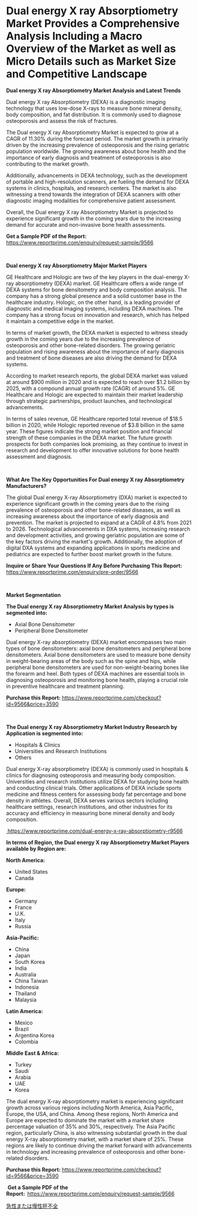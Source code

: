 <p><h1>Dual energy X ray Absorptiometry Market Provides a Comprehensive Analysis Including a Macro Overview of the Market as well as Micro Details such as Market Size and Competitive Landscape</h1></p><p><strong>Dual energy X ray Absorptiometry Market Analysis and Latest Trends</strong></p>
<p><p>Dual energy X ray Absorptiometry (DEXA) is a diagnostic imaging technology that uses low-dose X-rays to measure bone mineral density, body composition, and fat distribution. It is commonly used to diagnose osteoporosis and assess the risk of fractures.</p><p>The Dual energy X ray Absorptiometry Market is expected to grow at a CAGR of 11.30% during the forecast period. The market growth is primarily driven by the increasing prevalence of osteoporosis and the rising geriatric population worldwide. The growing awareness about bone health and the importance of early diagnosis and treatment of osteoporosis is also contributing to the market growth.</p><p>Additionally, advancements in DEXA technology, such as the development of portable and high-resolution scanners, are fueling the demand for DEXA systems in clinics, hospitals, and research centers. The market is also witnessing a trend towards the integration of DEXA scanners with other diagnostic imaging modalities for comprehensive patient assessment.</p><p>Overall, the Dual energy X ray Absorptiometry Market is projected to experience significant growth in the coming years due to the increasing demand for accurate and non-invasive bone health assessments.</p></p>
<p><strong>Get a Sample PDF of the Report:&nbsp;</strong> <a href="https://www.reportprime.com/enquiry/request-sample/9566">https://www.reportprime.com/enquiry/request-sample/9566</a></p>
<p>&nbsp;</p>
<p><strong>Dual energy X ray Absorptiometry Major Market Players</strong></p>
<p><p>GE Healthcare and Hologic are two of the key players in the dual-energy X-ray absorptiometry (DEXA) market. GE Healthcare offers a wide range of DEXA systems for bone densitometry and body composition analysis. The company has a strong global presence and a solid customer base in the healthcare industry. Hologic, on the other hand, is a leading provider of diagnostic and medical imaging systems, including DEXA machines. The company has a strong focus on innovation and research, which has helped it maintain a competitive edge in the market.</p><p>In terms of market growth, the DEXA market is expected to witness steady growth in the coming years due to the increasing prevalence of osteoporosis and other bone-related disorders. The growing geriatric population and rising awareness about the importance of early diagnosis and treatment of bone diseases are also driving the demand for DEXA systems.</p><p>According to market research reports, the global DEXA market was valued at around $900 million in 2020 and is expected to reach over $1.2 billion by 2025, with a compound annual growth rate (CAGR) of around 5%. GE Healthcare and Hologic are expected to maintain their market leadership through strategic partnerships, product launches, and technological advancements.</p><p>In terms of sales revenue, GE Healthcare reported total revenue of $18.5 billion in 2020, while Hologic reported revenue of $3.8 billion in the same year. These figures indicate the strong market position and financial strength of these companies in the DEXA market. The future growth prospects for both companies look promising, as they continue to invest in research and development to offer innovative solutions for bone health assessment and diagnosis.</p></p>
<p>&nbsp;</p>
<p><strong>What Are The Key Opportunities For Dual energy X ray Absorptiometry Manufacturers?</strong></p>
<p><p>The global Dual energy X-ray Absorptiometry (DXA) market is expected to experience significant growth in the coming years due to the rising prevalence of osteoporosis and other bone-related diseases, as well as increasing awareness about the importance of early diagnosis and prevention. The market is projected to expand at a CAGR of 4.8% from 2021 to 2026. Technological advancements in DXA systems, increasing research and development activities, and growing geriatric population are some of the key factors driving the market's growth. Additionally, the adoption of digital DXA systems and expanding applications in sports medicine and pediatrics are expected to further boost market growth in the future.</p></p>
<p><strong>Inquire or Share Your Questions If Any Before Purchasing This Report:</strong> <a href="https://www.reportprime.com/enquiry/pre-order/9566">https://www.reportprime.com/enquiry/pre-order/9566</a></p>
<p>&nbsp;</p>
<p><strong>Market Segmentation</strong></p>
<p><strong>The Dual energy X ray Absorptiometry Market Analysis by types is segmented into:</strong></p>
<p><ul><li>Axial Bone Densitometer</li><li>Peripheral Bone Densitometer</li></ul></p>
<p><p>Dual energy X-ray absorptiometry (DEXA) market encompasses two main types of bone densitometers: axial bone densitometers and peripheral bone densitometers. Axial bone densitometers are used to measure bone density in weight-bearing areas of the body such as the spine and hips, while peripheral bone densitometers are used for non-weight-bearing bones like the forearm and heel. Both types of DEXA machines are essential tools in diagnosing osteoporosis and monitoring bone health, playing a crucial role in preventive healthcare and treatment planning.</p></p>
<p><strong>Purchase this Report:&nbsp;</strong><a href="https://www.reportprime.com/checkout?id=9566&price=3590">https://www.reportprime.com/checkout?id=9566&price=3590</a></p>
<p>&nbsp;</p>
<p><strong>The Dual energy X ray Absorptiometry Market Industry Research by Application is segmented into:</strong></p>
<p><ul><li>Hospitals & Clinics</li><li>Universities and Research Institutions</li><li>Others</li></ul></p>
<p><p>Dual energy X-ray absorptiometry (DEXA) is commonly used in hospitals & clinics for diagnosing osteoporosis and measuring body composition. Universities and research institutions utilize DEXA for studying bone health and conducting clinical trials. Other applications of DEXA include sports medicine and fitness centers for assessing body fat percentage and bone density in athletes. Overall, DEXA serves various sectors including healthcare settings, research institutions, and other industries for its accuracy and efficiency in measuring bone mineral density and body composition.</p></p>
<p><a href="https://www.reportprime.com/dual-energy-x-ray-absorptiometry-r9566">&nbsp;https://www.reportprime.com/dual-energy-x-ray-absorptiometry-r9566</a></p>
<p><strong>In terms of Region, the Dual energy X ray Absorptiometry Market Players available by Region are:</strong></p>
<p>
    <p> <strong> North America: </strong>
        <ul>
            <li>United States</li>
            <li>Canada</li>
        </ul>
        </p> 
    <p> <strong> Europe: </strong>
        <ul>
            <li>Germany</li>
            <li>France</li>
            <li>U.K.</li>
            <li>Italy</li>
            <li>Russia</li>
        </ul>
        </p> 
    <p> <strong> Asia-Pacific: </strong>
        <ul>
            <li>China</li>
            <li>Japan</li>
            <li>South Korea</li>
            <li>India</li>
            <li>Australia</li>
            <li>China Taiwan</li>
            <li>Indonesia</li>
            <li>Thailand</li>
            <li>Malaysia</li>
        </ul>
        </p> 
    <p> <strong> Latin America: </strong>
        <ul>
            <li>Mexico</li>
            <li>Brazil</li>
            <li>Argentina Korea</li>
            <li>Colombia</li>
        </ul>
        </p> 
    <p> <strong> Middle East & Africa: </strong>
        <ul>
            <li>Turkey</li>
            <li>Saudi</li>
            <li>Arabia</li>
            <li>UAE</li>
            <li>Korea</li>
        </ul>
    </p>
    </p>
<p><p>The dual energy X-ray absorptiometry market is experiencing significant growth across various regions including North America, Asia Pacific, Europe, the USA, and China. Among these regions, North America and Europe are expected to dominate the market with a market share percentage valuation of 35% and 30%, respectively. The Asia Pacific region, particularly China, is also witnessing substantial growth in the dual energy X-ray absorptiometry market, with a market share of 25%. These regions are likely to continue driving the market forward with advancements in technology and increasing prevalence of osteoporosis and other bone-related disorders.</p></p>
<p><strong>Purchase this Report: </strong><a href="https://www.reportprime.com/checkout?id=9566&price=3590">https://www.reportprime.com/checkout?id=9566&price=3590</a></p>
<p>&nbsp;<strong>Get a Sample PDF of the Report:&nbsp;&nbsp;</strong><a href="https://www.reportprime.com/enquiry/request-sample/9566">https://www.reportprime.com/enquiry/request-sample/9566</a></p>
<p><strong></strong></p>
<p><p><a href="https://github.com/vhemk0794148/Market-Research-Report-List-1/blob/main/728868523658.md">急性または慢性肝不全</a></p></p>